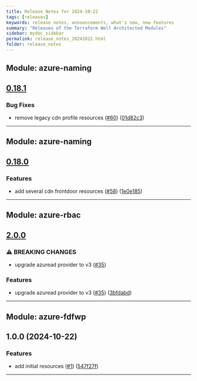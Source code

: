 ```yaml
---
title: Release Notes for 2024-10-22
tags: [releases]
keywords: release notes, announcements, what's new, new features
summary: "Releases of the Terraform Well Architected Modules"
sidebar: mydoc_sidebar
permalink: release_notes_20241022.html
folder: release_notes
---
```


## Module: azure-naming
## [0.18.1](https://github.com/CloudNationHQ/terraform-azure-naming/releases/tag/v0.18.1)


### Bug Fixes

* remove legacy cdn profile resources ([#60](https://github.com/CloudNationHQ/terraform-azure-naming/issues/60)) ([01d82c3](https://github.com/CloudNationHQ/terraform-azure-naming/commit/01d82c3ef231c5d6d5785d22fc674b90be4beb5c))

---

## Module: azure-naming
## [0.18.0](https://github.com/CloudNationHQ/terraform-azure-naming/releases/tag/v0.18.0)


### Features

* add several cdn frontdoor resources ([#58](https://github.com/CloudNationHQ/terraform-azure-naming/issues/58)) ([1e0e185](https://github.com/CloudNationHQ/terraform-azure-naming/commit/1e0e1851c73011509b494d8aec3c8c2ecd4d07a8))

---

## Module: azure-rbac
## [2.0.0](https://github.com/CloudNationHQ/terraform-azure-rbac/releases/tag/v2.0.0)


### ⚠ BREAKING CHANGES

* upgrade azuread provider to v3 ([#35](https://github.com/CloudNationHQ/terraform-azure-rbac/issues/35))

### Features

* upgrade azuread provider to v3 ([#35](https://github.com/CloudNationHQ/terraform-azure-rbac/issues/35)) ([3bfdabd](https://github.com/CloudNationHQ/terraform-azure-rbac/commit/3bfdabdca2f2f5b2f1422a0cc6f87d16e4b1b733))

---

## Module: azure-fdfwp
## 1.0.0 (2024-10-22)


### Features

* add initial resources ([#1](https://github.com/CloudNationHQ/terraform-azure-fdfwp/releases/tag/v1.0.0)) ([547f27f](https://github.com/CloudNationHQ/terraform-azure-fdfwp/commit/547f27f5b955ebc71cf3f4ab0851899478a623b5))

---

